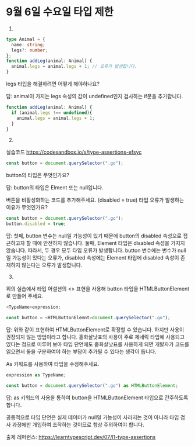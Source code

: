 # 9월 6일 수요일 타입 제한

1.

```ts
type Animal = {
  name: string;
  legs?: number;
};
function addLeg(animal: Animal) {
  animal.legs = animal.legs + 1; // 오류가 발생합니다.
}
```

legs 타입을 해결하려면 어떻게 해야하나요? 

답: animal이 가지는 legs 속성의 값이 undefined인지 검사하는 if문을 추가합니다.

```ts
function addLeg(animal: Animal) {
  if (animal.legs !== undefined){
    animal.legs = animal.legs + 1;
  }
}
```

2.

실습코드
https://codesandbox.io/s/type-assertions-efsyc

```ts
const button = document.querySelector(".go");
```

button의 타입은 무엇인가요?

답: button의 타입은 Elment 또는 null입니다.

버튼을 비활성화하는 코드를 추가해주세요. (disabled = true)
타입 오류가 발생하는 이유가 무엇인가요? 

```ts
const button = document.querySelector(".go");
button.disabled = true;
```

답: 첫째, button 변수는 null일 가능성이 있기 때문에 button의 disabled 속성으로 접근하고자 할 때에 안전하지 않습니다. 둘째, Element 타입은 disabled 속성을 가지지 않습니다. 따라서, 두 경우 모두 타입 오류가 발생합니다. button 변수에는 변수가 null일 가능성이 있다는 오류가, disabled 속성에는 Element 타입에 disabled 속성이 존재하지 않는다는 오류가 발생합니다.

3.

위의 실습에서 타입 어셜션의 <> 표현을 사용해
button 타입을 HTMLButtonElement로 만들어 주세요.

```ts
<TypeName>expression;
```

```ts
const button = <HTMLButtonElemnt>document.querySelector(".go");
```

답: 위와 같이 표현하여 HTMLButtonElement로 확정할 수 있습니다. 하지만 사용이 권장되지 않는 방법이라고 합니다. 홑화살낫표의 사용이 주로 제네릭 타입에 사용되고 있다는 점으로 미루어 보아 타입 단언에도 홑화살낫표를 사용하게 되면 개발자가 코드를 읽으면서 둘을 구분하여야 하는 부담이 추가될 수 있다는 생각이 듭니다.

As 키워드를 사용하여 타입을 수정해주세요.

```ts
expression as TypeName;
```

```ts
const button = document.querySelector(".go") as HTMLButtonElement; 
```

답: as 키워드의 사용을 통하여 button을 HTMLButtonElement 타입으로 간주하도록 합니다.

공통적으로 타입 단언은 실제 데이터가 null일 가능성이 사라지는 것이 아니라 타입 검사 과정에만 개입하여 조작하는 것이므로 항상 주의하여야 합니다.

출제 레퍼런스: https://learntypescript.dev/07/l1-type-assertions
